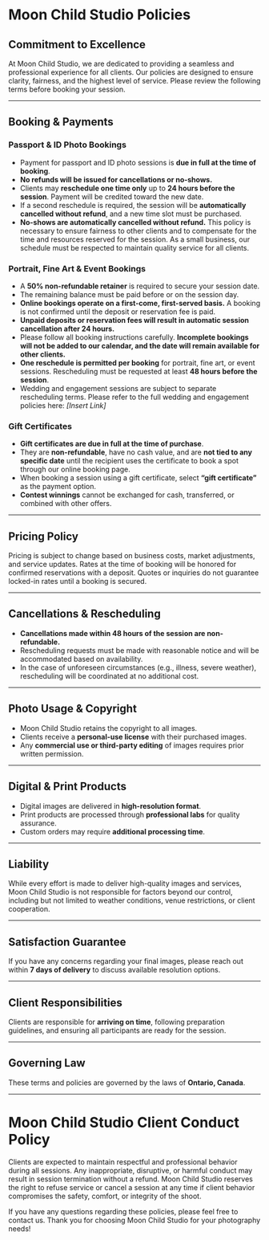 # Moon Child Studio Policies  

## Commitment to Excellence  
At Moon Child Studio, we are dedicated to providing a seamless and professional experience for all clients. Our policies are designed to ensure clarity, fairness, and the highest level of service. Please review the following terms before booking your session.  

---

## Booking & Payments  

### Passport & ID Photo Bookings  
- Payment for passport and ID photo sessions is **due in full at the time of booking**.  
- **No refunds will be issued for cancellations or no-shows.**  
- Clients may **reschedule one time only** up to **24 hours before the session**. Payment will be credited toward the new date.  
- If a second reschedule is required, the session will be **automatically cancelled without refund**, and a new time slot must be purchased.  
- **No-shows are automatically cancelled without refund.** This policy is necessary to ensure fairness to other clients and to compensate for the time and resources reserved for the session. As a small business, our schedule must be respected to maintain quality service for all clients.  

### Portrait, Fine Art & Event Bookings  
- A **50% non-refundable retainer** is required to secure your session date.  
- The remaining balance must be paid before or on the session day.  
- **Online bookings operate on a first-come, first-served basis.** A booking is not confirmed until the deposit or reservation fee is paid.  
- **Unpaid deposits or reservation fees will result in automatic session cancellation after 24 hours.**  
- Please follow all booking instructions carefully. **Incomplete bookings will not be added to our calendar, and the date will remain available for other clients.**  
- **One reschedule is permitted per booking** for portrait, fine art, or event sessions. Rescheduling must be requested at least **48 hours before the session**.  
- Wedding and engagement sessions are subject to separate rescheduling terms. Please refer to the full wedding and engagement policies here: *[Insert Link]*  

### Gift Certificates  
- **Gift certificates are due in full at the time of purchase**.  
- They are **non-refundable**, have no cash value, and are **not tied to any specific date** until the recipient uses the certificate to book a spot through our online booking page.  
- When booking a session using a gift certificate, select **“gift certificate”** as the payment option.  
- **Contest winnings** cannot be exchanged for cash, transferred, or combined with other offers.  

---

## Pricing Policy  
Pricing is subject to change based on business costs, market adjustments, and service updates. Rates at the time of booking will be honored for confirmed reservations with a deposit. Quotes or inquiries do not guarantee locked-in rates until a booking is secured.  

---

## Cancellations & Rescheduling  
- **Cancellations made within 48 hours of the session are non-refundable.**  
- Rescheduling requests must be made with reasonable notice and will be accommodated based on availability.  
- In the case of unforeseen circumstances (e.g., illness, severe weather), rescheduling will be coordinated at no additional cost.  

---

## Photo Usage & Copyright  
- Moon Child Studio retains the copyright to all images.  
- Clients receive a **personal-use license** with their purchased images.  
- Any **commercial use or third-party editing** of images requires prior written permission.  

---

## Digital & Print Products  
- Digital images are delivered in **high-resolution format**.  
- Print products are processed through **professional labs** for quality assurance.  
- Custom orders may require **additional processing time**.  

---

## Liability  
While every effort is made to deliver high-quality images and services, Moon Child Studio is not responsible for factors beyond our control, including but not limited to weather conditions, venue restrictions, or client cooperation.  

---

## Satisfaction Guarantee  
If you have any concerns regarding your final images, please reach out within **7 days of delivery** to discuss available resolution options.  

---

## Client Responsibilities  
Clients are responsible for **arriving on time**, following preparation guidelines, and ensuring all participants are ready for the session.  

---

## Governing Law  
These terms and policies are governed by the laws of **Ontario, Canada**.  

--- 

# Moon Child Studio Client Conduct Policy  

Clients are expected to maintain respectful and professional behavior during all sessions. Any inappropriate, disruptive, or harmful conduct may result in session termination without a refund. Moon Child Studio reserves the right to refuse service or cancel a session at any time if client behavior compromises the safety, comfort, or integrity of the shoot.  

If you have any questions regarding these policies, please feel free to contact us. Thank you for choosing Moon Child Studio for your photography needs!
